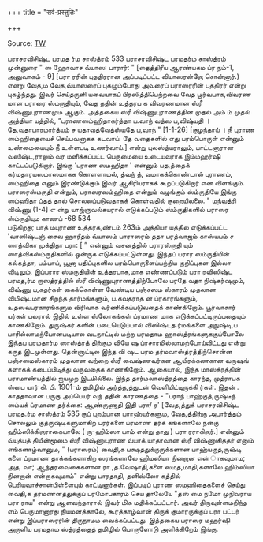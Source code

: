 +++
title = "सर्व-प्रस्तुतिः"

+++

Source: [TW](https://ia801202.us.archive.org/7/items/parasara-visista-parama-dharma-sastra/Parasara-Visista-Parama-Dharma-Sastra.pdf)

பராசரவிசிஷ்ட பரமத ர்ம சாஸ்த்ரம் 533 
பராசரவிசிஷ்ட பரமதர்ம சாஸ்த்ரம் 
முன்னுரை 
" ஸ ஹோவாச வ்யாஸ: பாரார்: " [தைத்திரீய ஆரண்யகம ப்ர நம்-1, அனுவாகம் - 9] [பரா ரரின் புததிரரான அப்படிப்பட்ட வியாஸரன்றோ சொன்னார்.) எனறு வேத,ம வேத,வ்யாஸரைப் புகழும்போது அவரைப் பராஸரரின் புததிரர் என்று புகழ்ந்தது. இவர் செய்தருளி யவையாகப் பிரஸித்திபெற்றவை வேத பூர்வபாக,விவரண மான பராரை ஸ்மருதியும், வேத ததின் உத்தரப க விவரணமான ஸ்ரீ விஷ்ணுபுராணமும ஆகும். அத்தகைய ஸ்ரீ விஷ்ணுபுராணத்தின முதல் அம் ம் முதல் அத்தியா யத்தில், 
“புராணஸம்ஹிதாகர்த்தா ப.வாந் வத்ஸ ப,விஷ்யதி । 
தே,வதாபாரமார்த்யம் ச யதாவத்வேத்ஸ்யதே ப,வாந் " 
[1-1-26] [குழந்தாய் । நீ புராண ஸம்ஹிதையைச் செய்பவனாகக கடவாய். தே வதைகளில் எது பரம்பொருள் என்னும் உண்மையையும் நீ உள்ளபடி உணர்வாய்.] என்று புலஸ்த்யராலும், பாட்டனாரான வஸிஷ்ட,ராலும் வர மளிக்கப்பட்ட பெருமையை உடையவராக இம்மஹர்ஷி காட்டப்படுகிறார். இங்கு 'புராண ஸமஹிதா ' என்னும் பத,த்தைக் கர்மதாரயஸமாஸமாகக கொளளாமல், த்வந் த், வமாகக்கொண்டால் புராணம், ஸம்ஹிதை எனும் இரண்டுக்கும் இவர் ஆசிரியராகக் கூறப்படுகிறார் என விளங்கும். பராஸரஸ்மருதி என்றும், பராஸரஸம்ஹிதை என்றும் வழங்கும் ஸ்ம்ருதியே இங்கு ஸம்ஹிதா ப்தத் தால் சொலலப்படுவதாகக் கொள்வதில் குறையிலலை. " மந்வத்ரி விஷ்ணு (1-4] எ ன்று யாஜ்ஞவல்கயரால் எடுக்கப்படும் ஸ்ம்ருதிகளில் பராஸர ஸ்ம்ருதியும காணப் 
-68 
534  
படுகிறது; பாத் மபுராண உத்தரக,ண்டம் 263ம் அத்தியா யத்தில எடுக்கப்பட்ட 'வாஸிஷ்டஞ் சைவ ஹாரீதம் வ்யாஸம் பாராஸரம் ததா பரத்வாஜம் காஸ்யபம் ச ஸாத்விகா முக்திதா பரா: [ ” என்னும் வசனத்தில் பராரஸ்ருதி யும் ஸாத்விகஸ்ம்ருதிகளில் ஒன்ருக எடுக்கப்பட்டுள்ளது. இந்தப் பரார ஸம்ருதியின் கல்கத்தா, பம்பாய், பூனா பதிப்புகளில பரம்பொருளைப்பற்றிய குறிப்புகள இல்லா விடிலும், இப்பரார ஸ்மருதியின் உத்தரபாக,மாக எண்ணப்படும் பரா ரவிஸிஷ்ட பரமத,ர்ம றாஸத்ரத்தில் ஸ்ரீ விஷ்ணுபுராணத்திற்போலே பரதே வதா நிஷ்கர்ஷமும், விஷ்ணு ப,கதர்கள் கைக்கொள்ள வேண்டிய பஞ்சஸம ஸ்காரம் முதலான விமிஷ்டமான சிறந்த தார்மங்களும், ப.கவதராத ன ப்ரகாரங்களும், உதஸவபரகாரங்களும விரிவாக வர்ணிக்கப்படுவதைக் காண்கிறோம். பூர்வாசார் யர்கள் பலரால் இதில் உள்ள ஸ்லோகங்கள் ப்ரமாண மாக எடுக்கப்பட்டிருப்பதையும் காணகிறோம். துருஷ்கர் களின் படையெடுப்பால் விஸிஷ்டத.ர்மங்களை அநுஷ்டி,ப பாரில்லாமற்போனபடியால வடநாட்டில் மற்ற பரமதாம ஹாஸ்த்ரங்களுககுப்போலே இந்தப பரமதார்ம ஸாஸ்த்ரத் திற்கும வியே ஷ ப்ரசாரமில்லாமற்போய்விட்டது என்று கருத இடமுள்ளது. தென்னாட்டில இந்த வி ஷட பரம தர்மவாஸ்த்ரத்திற்சொன்ன பஞ்சஸமஸ்காரம் முதலான வற்றை ஸ்ரீ வைஷ்ணவர்கள ஆயிரக்கணகான வருஷங் களாகக் கடைப்பிடித்து வருவதைக காணகிறோம். ஆகையால், இந்த மாஸ்த்ரத்தின் பராமாண்யத்தில் ஐயமுற இடமில்லை. இந்த தார்மலாஸ்த்ரத்தை காரந்த, முத்ராபக ஸ்பை யார் கி. பி. 1901-ம் தமிழில் அர்த்த,த்துடன் வெளியிட்டிருக்கி ர்கள். 
இதன் . காததாவான பருகு அப்பெயர் வந் ததின் காரணத்தை - "பராந் பாஹ்குத்,ருஷ்டீந் ஸம்யக் ப்ரமாண தர்க்கை: ஆண்ருணாதி இதி பரா/ ர' [வேத,த்துக் 
பராசரவிசிஷ்ட பரமத.ர்ம சாஸ்த்ரம் 535 
குப் புறம்பான பாாஹ்யர்களும, வேத,த்திற்கு அபார்த்தம் சொலலும் குத்ருஷ்டிகளுமாகிற பரர்களை ப்ரமாண தர்க் கங்களாலே நன்கு ஹிம்ஸிக்கிறாராகையாலே ( ரு-ஹிம்ஸா யாம் என்று தாது ) பரா ரராகிறார்.] என்னும் வ்யுத்பத் தியின்மூலம ஸ்ரீ விஷ்ணுபுராண வ்யாக்,யாதாவான ஸ்ரீ விஷ்ணுசிததர் எனும் எங்களாழ்வானும, " (பராஸரம்) வைதி,க பக்ஷததுக்குருக்களான பாஹ்யகுத்,ருஷ்டி களை ப்ரமாண தாக்கங்களாகிற ஸரங்களாலே ஹிமஸியா நினறான என் ாகவுமாம; அத, வா; ஆந்தரவைகைகளான ரா ,த.வேஷாதி,களை ஸமத,மாதி,களாலே ஹிம்ஸியா நினறான் என்றாகவுமாம்" என்று பாரதாதி, தனிஸ்லோ கத்தில் பெரியவாச்சான்பிள்ளையும் காட்டினார்கள். 
இப்படிப் புராண ஸமஹிதைகளைச் செய்து வைதி,க தர்மணனத்துக்குப் பரமோபகாரம் செய தாலேயே "தஸ் மை நமோ முநிவராய பரா ராய" என்று ஆளவந்தாரால் இவர் மிக மதிக்கப்பட்டார். அவர் திருவுள்ளமறிந்த எம் பெருமானாரது நியமனத்தாலே, கூரத்தாழ்வான் திருக் குமாரருக்குப் பரா பட்டர் என்று இப்பராஸரரின் திருநாமம வைக்கப்பட்டது. இத்தகைய பராஸர மஹர்ஷி அருளிய பரமதாம ஸ்த்ரத்தைத் தமிழில் பொருளோடு அளிக்கிறேம் இங்கு. 
